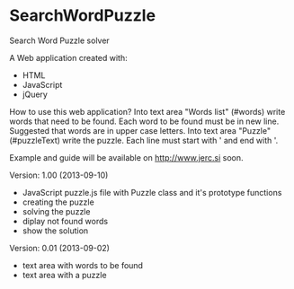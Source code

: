SearchWordPuzzle
================

Search Word Puzzle solver

A Web application created with:
- HTML
- JavaScript
- jQuery


How to use this web application?
Into text area "Words list" (#words) write words that need to be found. Each word to be found must be in new line. Suggested that words are in upper case letters.
Into text area "Puzzle" (#puzzleText) write the puzzle. Each line must start with ' and end with '.

Example and guide will be available on http://www.jerc.si soon.

Version: 1.00 (2013-09-10)
- JavaScript puzzle.js file with Puzzle class and it's prototype functions
- creating the puzzle
- solving the puzzle
- diplay not found words
- show the solution

Version: 0.01 (2013-09-02)
- text area with words to be found
- text area with a puzzle

